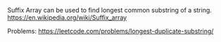 Suffix Array can be used to find longest common substring of a string.
https://en.wikipedia.org/wiki/Suffix_array


Problems:
https://leetcode.com/problems/longest-duplicate-substring/
